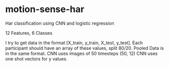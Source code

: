 # motion-sense-har
Har classification using CNN and logistic regression

12 Features, 6 Classes

I try to get data in the format [X_train, y_train, X_test, y_test]. Each participant should have an array of these values, split 80/20.
Pooled Data is in the same format.
CNN uses images of 50 timesteps (50, 12)
CNN uses one shot vectors for y values.

